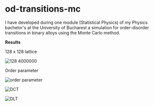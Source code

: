# od-transitions-mc
I have developed during one module (Statistical Physics) of my Physics bachelor's at the University of Bucharest a simulation for order-disorder transitions in binary alloys using the Monte Carlo method.

**Results**

128 x 128 lattice

![128 4000000](https://user-images.githubusercontent.com/45739840/125443735-73c52fc9-9329-4493-9079-0feac1a55586.png)

Order parameter

![order parameter](https://user-images.githubusercontent.com/45739840/125443775-6161d73d-868f-472c-b31b-88ba4510a128.png) 

![DCT](https://user-images.githubusercontent.com/45739840/125443800-63577ec7-024f-466f-b54a-f059eec13a0b.png)

![DLT](https://user-images.githubusercontent.com/45739840/125443818-0cac9246-57e3-4554-ba95-2f0bc4220300.png)


